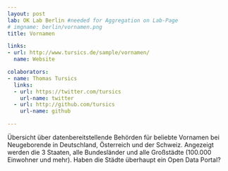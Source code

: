 ```yaml
---
layout: post
lab: OK Lab Berlin #needed for Aggregation on Lab-Page
# imgname: berlin/vornamen.png
title: Vornamen

links: 
- url: http://www.tursics.de/sample/vornamen/
  name: Website

colaborators:
- name: Thomas Tursics
  links:
  - url: https://twitter.com/tursics
    url-name: twitter
  - url: http://github.com/tursics
    url-name: github

---
```


Übersicht über datenbereitstellende Behörden für beliebte Vornamen bei Neugeborende in Deutschland, Österreich und der Schweiz. Angezeigt werden die 3 Staaten, alle Bundesländer und alle Großstädte (100.000 Einwohner und mehr). Haben die Städte überhaupt ein Open Data Portal?
